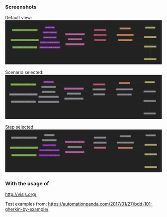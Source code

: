 
### Screenshots

Default view:
![default view](doc_assets/default_view.png "Default View")

Scenario selected:
![scenario selected view](doc_assets/scenario_selected.png "Scenario selected")

Step selected
![step selected view](doc_assets/step_selected.png "Step selected")

### With the usage of

http://visjs.org/

Test examples from: 
https://automationpanda.com/2017/01/27/bdd-101-gherkin-by-example/